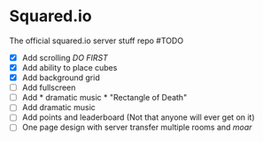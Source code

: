 # Squared.io
The official squared.io server stuff repo
#TODO
- [x] Add scrolling *DO FIRST*
- [x] Add ability to place cubes
- [x] Add background grid
- [ ] Add fullscreen
- [ ] Add * dramatic music * "Rectangle of Death"
- [ ] Add dramatic music
- [ ] Add points and leaderboard (Not that anyone will ever get on it)
- [ ] One page design with server transfer multiple rooms and *moar*
